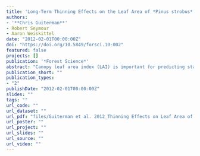 ```yaml
---
title: 'Long-Term Thinning Effects on the Leaf Area of *Pinus strobus* L. as Estimated from Litterfall and Individual-Tree Allometric Models'
authors: 
- '**Chris Guiterman**'
- Robert Seymour
- Aaron Weiskittel
date: "2012-02-01T00:00:00Z"
doi: "https://doi.org/10.5849/forsci.10-002"
featured: false
projects: []
publication: '*Forest Science*'
abstract: "Canopy leaf area index (LAI) is important for predicting stand growth response to silviculture, but it is difficult to quantify because of high variability, time constraints, and limitations of nondestructive techniques. We used an uninterrupted 17-year record of litterfall in a 60-year-old Pinus strobus L. plantation in central Maine to quantify LAI in response to both B-line and low-density thinning and to evaluate individual-tree allometric leaf area prediction models fitted to data from 51 destructively sampled trees. Allometric model performance was inconsistent between the tree and stand levels; the most robust model at both scales predicted leaf area from sapwood basal area and crown length. The LAI of the control treatment declined gradually from 4.5 to 4, with interannual variability associated with disturbances to the canopy. Thinning reduced LAIs but not in proportion to the number of trees removed by thinning because LAIs were similar between the B-line and low-density treatments. At the tree level, differences between the treatments were substantial, with low-density tree leaf area increasing nearly fivefold over the study period, twice the response of comparable B-line trees. These results demonstrate the dynamic nature of leaf area, the difficulty in predicting it accurately, and the influence of silvicultural activities."
publication_short: ""
publication_types:
- "2"
publishDate: "2012-02-01T00:00:00Z"
slides: ""
tags: ""
url_code: ""
url_dataset: ""
url_pdf: "files/Guiterman et al. 2012_Thinning Effects on Leaf Area of Pinus Strobus - LA & LAI.pdf"
url_poster: ""
url_project: ""
url_slides: ""
url_source: ""
url_video: ""
---
```




